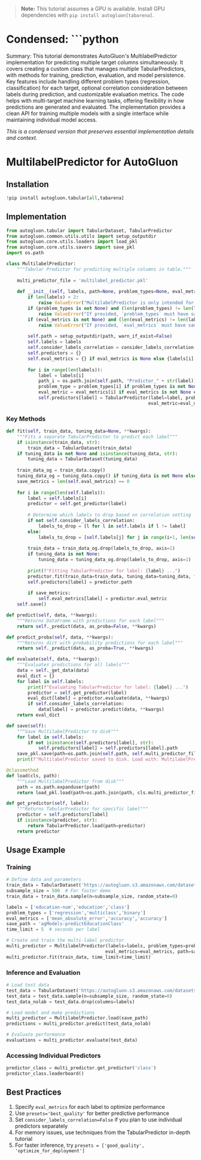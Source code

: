> **Note:** This tutorial assumes a GPU is available. Install GPU dependencies with `pip install autogluon[tabarena]`.

# Condensed: ```python

Summary: This tutorial demonstrates AutoGluon's MultilabelPredictor implementation for predicting multiple target columns simultaneously. It covers creating a custom class that manages multiple TabularPredictors, with methods for training, prediction, evaluation, and model persistence. Key features include handling different problem types (regression, classification) for each target, optional correlation consideration between labels during prediction, and customizable evaluation metrics. The code helps with multi-target machine learning tasks, offering flexibility in how predictions are generated and evaluated. The implementation provides a clean API for training multiple models with a single interface while maintaining individual model access.

*This is a condensed version that preserves essential implementation details and context.*

# MultilabelPredictor for AutoGluon

## Installation
```python
!pip install autogluon.tabular[all,tabarena]
```

## Implementation

```python
from autogluon.tabular import TabularDataset, TabularPredictor
from autogluon.common.utils.utils import setup_outputdir
from autogluon.core.utils.loaders import load_pkl
from autogluon.core.utils.savers import save_pkl
import os.path

class MultilabelPredictor:
    """Tabular Predictor for predicting multiple columns in table."""
    
    multi_predictor_file = 'multilabel_predictor.pkl'
    
    def __init__(self, labels, path=None, problem_types=None, eval_metrics=None, consider_labels_correlation=True, **kwargs):
        if len(labels) < 2:
            raise ValueError("MultilabelPredictor is only intended for predicting MULTIPLE labels")
        if (problem_types is not None) and (len(problem_types) != len(labels)):
            raise ValueError("If provided, `problem_types` must have same length as `labels`")
        if (eval_metrics is not None) and (len(eval_metrics) != len(labels)):
            raise ValueError("If provided, `eval_metrics` must have same length as `labels`")
            
        self.path = setup_outputdir(path, warn_if_exist=False)
        self.labels = labels
        self.consider_labels_correlation = consider_labels_correlation
        self.predictors = {}
        self.eval_metrics = {} if eval_metrics is None else {labels[i]: eval_metrics[i] for i in range(len(labels))}
        
        for i in range(len(labels)):
            label = labels[i]
            path_i = os.path.join(self.path, "Predictor_" + str(label))
            problem_type = problem_types[i] if problem_types is not None else None
            eval_metric = eval_metrics[i] if eval_metrics is not None else None
            self.predictors[label] = TabularPredictor(label=label, problem_type=problem_type, 
                                                     eval_metric=eval_metric, path=path_i, **kwargs)
```

### Key Methods

```python
def fit(self, train_data, tuning_data=None, **kwargs):
    """Fits a separate TabularPredictor to predict each label"""
    if isinstance(train_data, str):
        train_data = TabularDataset(train_data)
    if tuning_data is not None and isinstance(tuning_data, str):
        tuning_data = TabularDataset(tuning_data)
    
    train_data_og = train_data.copy()
    tuning_data_og = tuning_data.copy() if tuning_data is not None else None
    save_metrics = len(self.eval_metrics) == 0
    
    for i in range(len(self.labels)):
        label = self.labels[i]
        predictor = self.get_predictor(label)
        
        # Determine which labels to drop based on correlation setting
        if not self.consider_labels_correlation:
            labels_to_drop = [l for l in self.labels if l != label]
        else:
            labels_to_drop = [self.labels[j] for j in range(i+1, len(self.labels))]
            
        train_data = train_data_og.drop(labels_to_drop, axis=1)
        if tuning_data is not None:
            tuning_data = tuning_data_og.drop(labels_to_drop, axis=1)
            
        print(f"Fitting TabularPredictor for label: {label} ...")
        predictor.fit(train_data=train_data, tuning_data=tuning_data, **kwargs)
        self.predictors[label] = predictor.path
        
        if save_metrics:
            self.eval_metrics[label] = predictor.eval_metric
    self.save()

def predict(self, data, **kwargs):
    """Returns DataFrame with predictions for each label"""
    return self._predict(data, as_proba=False, **kwargs)

def predict_proba(self, data, **kwargs):
    """Returns dict with probability predictions for each label"""
    return self._predict(data, as_proba=True, **kwargs)

def evaluate(self, data, **kwargs):
    """Evaluates predictions for all labels"""
    data = self._get_data(data)
    eval_dict = {}
    for label in self.labels:
        print(f"Evaluating TabularPredictor for label: {label} ...")
        predictor = self.get_predictor(label)
        eval_dict[label] = predictor.evaluate(data, **kwargs)
        if self.consider_labels_correlation:
            data[label] = predictor.predict(data, **kwargs)
    return eval_dict

def save(self):
    """Save MultilabelPredictor to disk"""
    for label in self.labels:
        if not isinstance(self.predictors[label], str):
            self.predictors[label] = self.predictors[label].path
    save_pkl.save(path=os.path.join(self.path, self.multi_predictor_file), object=self)
    print(f"MultilabelPredictor saved to disk. Load with: MultilabelPredictor.load('{self.path}')")

@classmethod
def load(cls, path):
    """Load MultilabelPredictor from disk"""
    path = os.path.expanduser(path)
    return load_pkl.load(path=os.path.join(path, cls.multi_predictor_file))

def get_predictor(self, label):
    """Returns TabularPredictor for specific label"""
    predictor = self.predictors[label]
    if isinstance(predictor, str):
        return TabularPredictor.load(path=predictor)
    return predictor
```

## Usage Example

### Training
```python
# Define data and parameters
train_data = TabularDataset('https://autogluon.s3.amazonaws.com/datasets/Inc/train.csv')
subsample_size = 500  # For faster demo
train_data = train_data.sample(n=subsample_size, random_state=0)

labels = ['education-num','education','class']
problem_types = ['regression','multiclass','binary']
eval_metrics = ['mean_absolute_error','accuracy','accuracy']
save_path = 'agModels-predictEducationClass'
time_limit = 5  # seconds per label

# Create and train the multi-label predictor
multi_predictor = MultilabelPredictor(labels=labels, problem_types=problem_types, 
                                     eval_metrics=eval_metrics, path=save_path)
multi_predictor.fit(train_data, time_limit=time_limit)
```

### Inference and Evaluation
```python
# Load test data
test_data = TabularDataset('https://autogluon.s3.amazonaws.com/datasets/Inc/test.csv')
test_data = test_data.sample(n=subsample_size, random_state=0)
test_data_nolab = test_data.drop(columns=labels)

# Load model and make predictions
multi_predictor = MultilabelPredictor.load(save_path)
predictions = multi_predictor.predict(test_data_nolab)

# Evaluate performance
evaluations = multi_predictor.evaluate(test_data)
```

### Accessing Individual Predictors
```python
predictor_class = multi_predictor.get_predictor('class')
predictor_class.leaderboard()
```

## Best Practices

1. Specify `eval_metrics` for each label to optimize performance
2. Use `presets='best_quality'` for better predictive performance
3. Set `consider_labels_correlation=False` if you plan to use individual predictors separately
4. For memory issues, use techniques from the TabularPredictor in-depth tutorial
5. For faster inference, try `presets = ['good_quality', 'optimize_for_deployment']`
